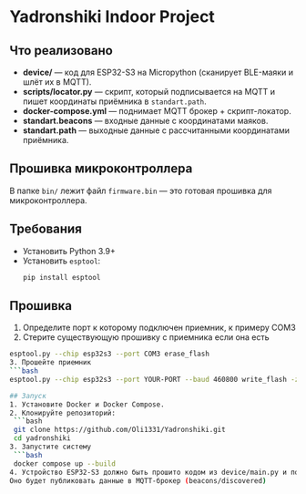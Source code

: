# Yadronshiki Indoor	 Project

## Что реализовано
- **device/** — код для ESP32-S3 на Micropython (сканирует BLE-маяки и шлёт их в MQTT).
- **scripts/locator.py** — скрипт, который подписывается на MQTT и пишет координаты приёмника в `standart.path`.
- **docker-compose.yml** — поднимает MQTT брокер + скрипт-локатор.
- **standart.beacons** — входные данные с координатами маяков.
- **standart.path** — выходные данные с рассчитанными координатами приёмника.

## Прошивка микроконтроллера 
В папке `bin/` лежит файл `firmware.bin` — это готовая прошивка для микроконтроллера.

## Требования
- Установить Python 3.9+
- Установить `esptool`:
  ```bash
  pip install esptool

## Прошивка
1. Определите порт к которому подключен приемник, к примеру COM3
2. Стерите существующую прошивку с приемника если она есть
  ```bash
  esptool.py --chip esp32s3 --port COM3 erase_flash
3. Прошейте приемник
  ```bash
  esptool.py --chip esp32s3 --port YOUR-PORT --baud 460800 write_flash -z 0x0 PATH-TO-FRIMWARE	   	

## Запуск
1. Установите Docker и Docker Compose.
2. Клонируйте репозиторий:
   ```bash
   git clone https://github.com/Oli1331/Yadronshiki.git
   cd yadronshiki
3. Запустите систему
   ```bash
   docker compose up --build
4. Устройство ESP32-S3 должно быть прошито кодом из device/main.py и подключено к Wi-Fi.
Оно будет публиковать данные в MQTT-брокер (beacons/discovered) 
